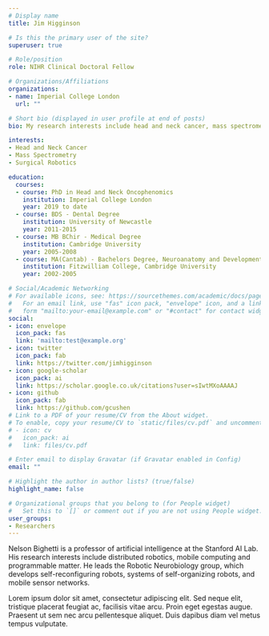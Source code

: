 ```yaml
---
# Display name
title: Jim Higginson

# Is this the primary user of the site?
superuser: true

# Role/position
role: NIHR Clinical Doctoral Fellow

# Organizations/Affiliations
organizations:
- name: Imperial College London
  url: ""

# Short bio (displayed in user profile at end of posts)
bio: My research interests include head and neck cancer, mass spectrometry and surgical robotics

interests:
- Head and Neck Cancer
- Mass Spectrometry 
- Surgical Robotics

education:
  courses:
  - course: PhD in Head and Neck Oncophenomics
    institution: Imperial College London
    year: 2019 to date
  - course: BDS - Dental Degree
    institution: University of Newcastle
    year: 2011-2015
  - course: MB BChir - Medical Degree
    institution: Cambridge University
    year: 2005-2008
  - course: MA(Cantab) - Bachelors Degree, Neuroanatomy and Development
    institution: Fitzwilliam College, Cambridge University
    year: 2002-2005

# Social/Academic Networking
# For available icons, see: https://sourcethemes.com/academic/docs/page-builder/#icons
#   For an email link, use "fas" icon pack, "envelope" icon, and a link in the
#   form "mailto:your-email@example.com" or "#contact" for contact widget.
social:
- icon: envelope
  icon_pack: fas
  link: 'mailto:test@example.org'
- icon: twitter
  icon_pack: fab
  link: https://twitter.com/jimhigginson
- icon: google-scholar
  icon_pack: ai
  link: https://scholar.google.co.uk/citations?user=sIwtMXoAAAAJ
- icon: github
  icon_pack: fab
  link: https://github.com/gcushen
# Link to a PDF of your resume/CV from the About widget.
# To enable, copy your resume/CV to `static/files/cv.pdf` and uncomment the lines below.
# - icon: cv
#   icon_pack: ai
#   link: files/cv.pdf

# Enter email to display Gravatar (if Gravatar enabled in Config)
email: ""

# Highlight the author in author lists? (true/false)
highlight_name: false

# Organizational groups that you belong to (for People widget)
#   Set this to `[]` or comment out if you are not using People widget.
user_groups:
- Researchers
---
```


Nelson Bighetti is a professor of artificial intelligence at the Stanford AI Lab. His research interests include distributed robotics, mobile computing and programmable matter. He leads the Robotic Neurobiology group, which develops self-reconfiguring robots, systems of self-organizing robots, and mobile sensor networks.

Lorem ipsum dolor sit amet, consectetur adipiscing elit. Sed neque elit, tristique placerat feugiat ac, facilisis vitae arcu. Proin eget egestas augue. Praesent ut sem nec arcu pellentesque aliquet. Duis dapibus diam vel metus tempus vulputate.
